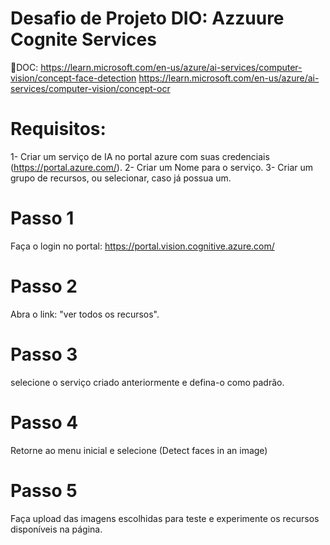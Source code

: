 # Desafio de Projeto DIO: Azzuure Cognite Services

📕DOC: https://learn.microsoft.com/en-us/azure/ai-services/computer-vision/concept-face-detection
       https://learn.microsoft.com/en-us/azure/ai-services/computer-vision/concept-ocr
       
# Requisitos:
1- Criar um serviço de IA no portal azure com suas credenciais (https://portal.azure.com/).
2- Criar um Nome para o serviço.
3- Criar um grupo de recursos, ou selecionar, caso já possua um.

# Passo 1

Faça o login no portal: https://portal.vision.cognitive.azure.com/

# Passo 2

Abra o link: "ver todos os recursos".

# Passo 3

selecione o serviço criado anteriormente e defina-o como padrão.

# Passo 4

Retorne ao menu inicial e selecione (Detect faces in an image)

# Passo 5

Faça upload das imagens escolhidas para teste e experimente os recursos disponíveis na página.



